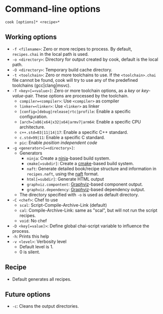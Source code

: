 # Command-line options

`cook [options]* <recipe>*`

## Working options

* `-f <filename>`: Zero or more recipes to process. By default, `recipes.chai` in the local path is used.
* `-o <directory>`: Directory for output created by cook, default is the local path.
* `-O <directory>`: Temporary build cache directory.
* `-t <toolchain>`: Zero or more toolchains to use. If the `<toolchain>.chai` file cannot be found, cook will try to use any of the predefined toolchains (gcc|clang|msvc).
* `-T <key>[=<value>]`: Zero or more toolchain options, as a _key_ or _key_-_value_-pair. These options are processed by the toolchain.
  * `compiler=<compiler>`: Use `<compiler>` as compiler
  * `linker=<linker>`: Use `<linker>` as linker
  * `[config=]debug|release|rtc|profile`: Enable a specific configuration.
  * `[arch=]x86|x64|x32|x64|armv7|arm64`: Enable a specific CPU architecture.
  * `c++.std=03|11|14|17`: Enable a specific C++ standard.
  * `c.std=99|11`: Enable a specific C standard.
  * `pic`: Enable _position independent code_
* `-g <generator>[=<directory>]`:
  * Generators
    * `ninja`: Create a [ninja](https://ninja-build.org)-based build system.
    * `cmake[=subdir]`: Create a [cmake](https://cmake.org)-based build system.
    * `naft`: Generate detailed book/recipe structure and information in `recipes.naft`, using the [naft](https://github.com/gfannes/gubg.io/blob/master/src/gubg/parser/naft/spec.md) format.
    * `html[=subdir]`: Generate HTML output
    * `graphviz.compontent`: [Graphviz](http://www.graphviz.org/)-based component output.
    * `graphviz.dependency`: [Graphviz](http://www.graphviz.org/)-based dependency output.
  * The directory specified with `-o` is used as default directory.
* `-C <chef>`: Chef to use
  * `scal`: Script-Compile-Archive-Link (default)
  * `cal`: Compile-Archive-Link: same as "scal", but will not run the script recipes.
  * `void`: No chef
* `-D <key[=value]>`: Define global chai-script variable to influence the process.
* `-h`: Prints this help
* `-v <level>`: Verbosity level
  * Default level is 1.
  * 0 is silent.

## Recipe

* Default generates all recipes.

## Future options

* `-c`: Cleans the output directories.

